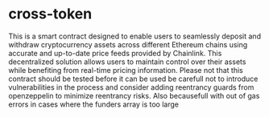 
# cross-token
 This is a smart contract designed to enable users to seamlessly deposit and withdraw cryptocurrency assets across different Ethereum chains using accurate and up-to-date price feeds provided by Chainlink. This decentralized solution allows users to maintain control over their assets while benefiting from real-time pricing information.
Please not that this contract should be tested before it can be used be carefull not to introduce vulnerabilities in the process and consider adding reentrancy guards from openzeppelin to minimize reentrancy risks.
Also becausefull with out of gas errors in cases where the funders array is too large 

